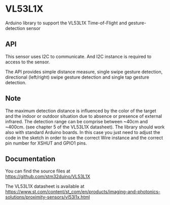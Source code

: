 # VL53L1X
Arduino library to support the VL53L1X Time-of-Flight and gesture-detection sensor

## API

This sensor uses I2C to communicate. And I2C instance is required to access to the sensor.

The API provides simple distance measure, single swipe gesture detection,
directional (left/right) swipe gesture detection and single tap gesture detection.
  

## Note

The maximum detection distance is influenced by the color of the target and
the indoor or outdoor situation due to absence or presence of external
infrared.
The detection range can be comprise between ~40cm and ~400cm. (see chapter 5 of
the VL53L1X datasheet).
The library should work also with standard Arduino boards. In this case you just
need to adjust the code in the sketch in order to use the correct Wire instance and
the correct pin number for XSHUT and GPIO1 pins.

## Documentation

You can find the source files at  
https://github.com/stm32duino/VL53L1X

The VL53L1X datasheet is available at  
https://www.st.com/content/st_com/en/products/imaging-and-photonics-solutions/proximity-sensors/vl53l1x.html

